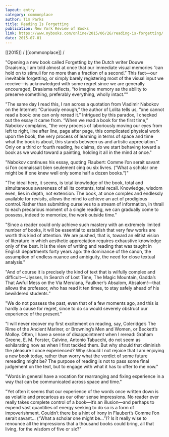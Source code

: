 ```yaml
---
layout: entry
category: commonplace
author: Tim Parks
title: Reading Is Forgetting
publication: New York Review of Books
link: https://www.nybooks.com/online/2015/06/26/reading-is-forgetting/
date: 2015-07-01
---
```


[[2015]] / [[commonplace]] / 

"Opening a new book called Forgetting by the Dutch writer Douwe Draaisma, I am told almost at once that our immediate visual memories “can hold on to stimuli for no more than a fraction of a second.” This fact—our inevitable forgetting, or simply barely registering most of the visual input we receive—is acknowledged with some regret since we are generally encouraged, Draaisma reflects, “to imagine memory as the ability to preserve something, preferably everything, wholly intact.”"
 
"The same day I read this, I ran across a quotation from Vladimir Nabokov on the Internet: “Curiously enough,” the author of Lolita tells us, “one cannot read a book: one can only reread it.” Intrigued by this paradox, I checked out the essay it came from. “When we read a book for the first time,” Nabokov complains, “the very process of laboriously moving our eyes from left to right, line after line, page after page, this complicated physical work upon the book, the very process of learning in terms of space and time what the book is about, this stands between us and artistic appreciation.” Only on a third or fourth reading, he claims, do we start behaving toward a book as we would toward a painting, holding it all in the mind at once."

"Nabokov continues his essay, quoting Flaubert: Comme l’on serait savant si l’on connaissait bien seulement cinq ou sìx livres. (“What a scholar one might be if one knew well only some half a dozen books.”)"

"The ideal here, it seems, is total knowledge of the book, total and simultaneous awareness of all its contents, total recall. Knowledge, wisdom even, lies in depth, not extension. The book, at once complex and endlessly available for revisits, allows the mind to achieve an act of prodigious control. Rather than submitting ourselves to a stream of information, in thrall to each precarious moment of a single reading, we can gradually come to possess, indeed to memorize, the work outside time."

"Since a reader could only achieve such mastery with an extremely limited number of books, it will be essential to establish that very few works are worth this kind of attention. We are pushed, that is, toward an elitist vision of literature in which aesthetic appreciation requires exhaustive knowledge only of the best. It is the view of writing and reading that was taught in English departments forty years ago: the dominance of the canon, the assumption of endless nuance and ambiguity, the need for close textual analysis."

"And of course it is precisely the kind of text that is wilfully complex and difficult—Ulysses, In Search of Lost Time, The Magic Mountain, Gadda’s That Awful Mess on the Via Merulana, Faulkner’s Absalom, Absalom!—that allows the professor, who has read it ten times, to stay safely ahead of his bewildered students."

"We do not possess the past, even that of a few moments ago, and this is hardly a cause for regret, since to do so would severely obstruct our experience of the present."

"I will never recover my first excitement on reading, say, Coleridge’s The Rime of the Ancient Mariner, or Browning’s Men and Women, or Beckett’s Molloy. Often, I have a sense of disappointment when I reread: Graham Greene, E. M. Forster, Calvino, Antonio Tabucchi, do not seem as exhilarating now as when I first tackled them. But why should that diminish the pleasure I once experienced? Why should I not rejoice that I am enjoying a new book today, rather than worry what the verdict of some future rereading might be? The purpose of reading is not to pass some final judgement on the text, but to engage with what it has to offer to me now."

"Words in general have a vocation for rearranging and fixing experience in a way that can be communicated across space and time."

"Yet often it seems that our experience of the words once written down is as volatile and precarious as our other sense impressions. No reader ever really takes complete control of a book—it’s an illusion—and perhaps to expend vast quantities of energy seeking to do so is a form of impoverishment. Couldn’t there be a hint of irony in Flaubert’s Comme l’on serait savant… (“What a scholar one might be…”)? Is it really wise to renounce all the impressions that a thousand books could bring, all that living, for the wisdom of five or six?"